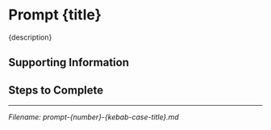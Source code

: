 # Prompt {title}
{description}
## Supporting Information

## Steps to Complete

---
_Filename: prompt-{number}-{kebab-case-title}.md_